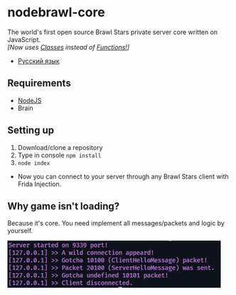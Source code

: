 # nodebrawl-core
The world's first open source Brawl Stars private server core written on JavaScript. <br>
*[Now uses <a href="https://developer.mozilla.org/en-US/docs/Web/JavaScript/Reference/Classes">Classes</a> instead of <a href="https://developer.mozilla.org/en-US/docs/Web/JavaScript/Reference/Functions">Functions!</a>]*

* [Русский язык](/README-ru.md)

## Requirements
* [NodeJS](https://nodejs.org/)
* Brain

## Setting up
1. Download/clone a repository
2. Type in console `npm install`
3. `node index`

* Now you can connect to your server through any Brawl Stars client with Frida Injection.

## Why game isn't loading?
Because it's core. You need implement all messages/packets and logic by yourself.

![screen](/Screens/console.png)
